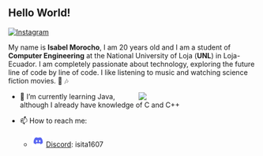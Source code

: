 ## Hello World!

[![Instagram](https://img.shields.io/badge/-Instagram-c13584?style=flat&labelColor=c13584&logo=instagram&logoColor=white)](https://www.instagram.com/isa_kat07/)

My name is **Isabel Morocho**, I am 20 years old and I am a student of **Computer Engineering** at the National University of Loja (**UNL**) in Loja-Ecuador.
I am completely passionate about technology, exploring the future line of code by line of code. I like listening to music and watching science fiction movies. :heartbeat: :notes: 

<img align= "right" width= "240" src= "https://pa1.narvii.com/6580/8098c6e9207376889eeb0532d9f5a0723c4d73f5_hq.gif"/>


- 🌱 I’m currently learning Java, although I already have knowledge of C and C++


- 📫 How to reach me: 
   - <a><img height="25" src="https://raw.githubusercontent.com/github/explore/80688e429a7d4ef2fca1e82350fe8e3517d3494d/topics/discord/discord.png"> [Discord](https://discord.com/): isita1607 </a>


